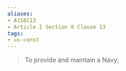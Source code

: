 ```yaml
---
aliases: 
- A1S8C13
- Article I Section 8 Clause 13
tags: 
- us-const
---
```

> To provide and maintain a Navy;

